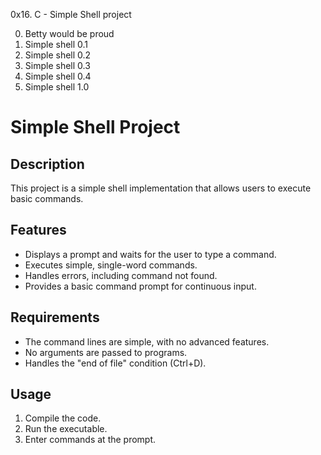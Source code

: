 0x16. C - Simple Shell project

0. Betty would be proud
1. Simple shell 0.1
2. Simple shell 0.2
3. Simple shell 0.3
4. Simple shell 0.4
5. Simple shell 1.0
# Simple Shell Project

## Description

This project is a simple shell implementation that allows users to execute basic commands.

## Features

- Displays a prompt and waits for the user to type a command.
- Executes simple, single-word commands.
- Handles errors, including command not found.
- Provides a basic command prompt for continuous input.

## Requirements

- The command lines are simple, with no advanced features.
- No arguments are passed to programs.
- Handles the "end of file" condition (Ctrl+D).

## Usage

1. Compile the code.
2. Run the executable.
3. Enter commands at the prompt.
